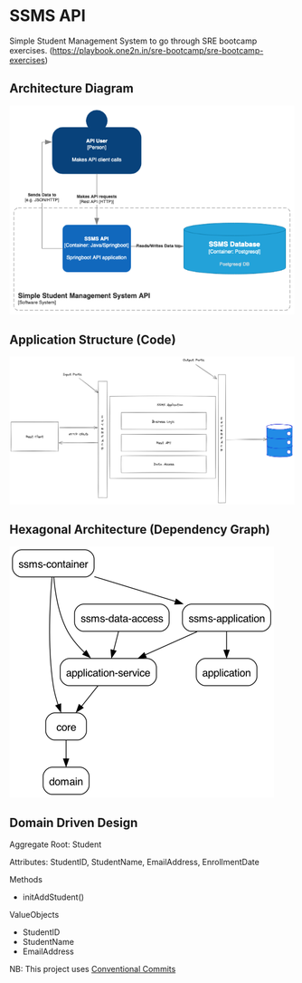 # SSMS API

Simple Student Management System to go through SRE bootcamp exercises. (https://playbook.one2n.in/sre-bootcamp/sre-bootcamp-exercises)

## Architecture Diagram

![alt c4-context-diagram](./docs/ssms-c4-context.png)

## Application Structure (Code)

![alt code-organization](./docs/ssms-app-structure.png)


## Hexagonal Architecture (Dependency Graph)
![alt dependency-graph](./docs/dependency-graph.png)
## Domain Driven Design

Aggregate Root: Student

Attributes: StudentID, StudentName, EmailAddress, EnrollmentDate

Methods
- initAddStudent()

ValueObjects
- StudentID
- StudentName
- EmailAddress


NB: This project uses [Conventional Commits](https://www.conventionalcommits.org/en/v1.0.0/)
